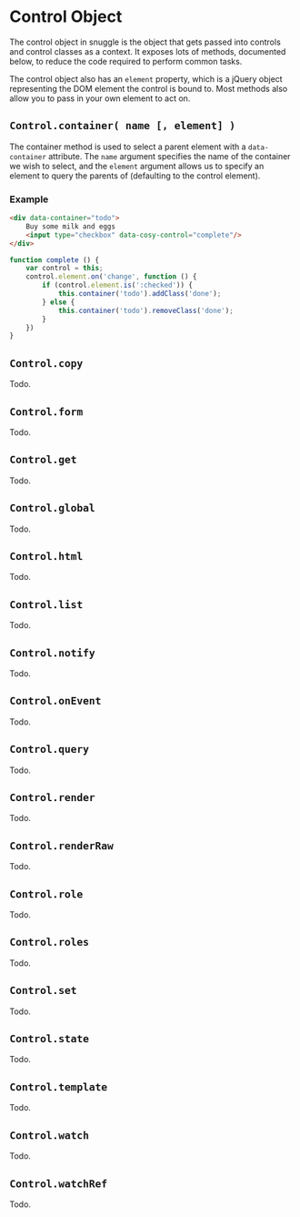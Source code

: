 
Control Object
==============

The control object in snuggle is the object that gets passed into controls and control classes as a context. It exposes lots of methods, documented below, to reduce the code required to perform common tasks.

The control object also has an `element` property, which is a jQuery object representing the DOM element the control is bound to. Most methods also allow you to pass in your own element to act on.


`Control.container( name [, element] )`
-------------------

The container method is used to select a parent element with a `data-container` attribute. The `name` argument specifies the name of the container we wish to select, and the `element` argument allows us to specify an element to query the parents of (defaulting to the control element).

### Example

```html
<div data-container="todo">
    Buy some milk and eggs
    <input type="checkbox" data-cosy-control="complete"/>
</div>
```

```js
function complete () {
    var control = this;
    control.element.on('change', function () {
        if (control.element.is(':checked')) {
            this.container('todo').addClass('done');
        } else {
            this.container('todo').removeClass('done');
        }
    })
}
```


`Control.copy`
--------------

Todo.


`Control.form`
--------------

Todo.


`Control.get`
-------------

Todo.


`Control.global`
----------------

Todo.


`Control.html`
--------------

Todo.


`Control.list`
--------------

Todo.


`Control.notify`
----------------

Todo.


`Control.onEvent`
-----------------

Todo.


`Control.query`
---------------

Todo.


`Control.render`
----------------

Todo.


`Control.renderRaw`
-------------------

Todo.


`Control.role`
--------------

Todo.


`Control.roles`
---------------

Todo.


`Control.set`
-------------

Todo.


`Control.state`
---------------

Todo.


`Control.template`
------------------

Todo.


`Control.watch`
---------------

Todo.


`Control.watchRef`
------------------

Todo.
